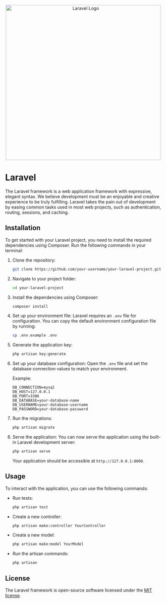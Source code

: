 <p align="center"><img src="https://raw.githubusercontent.com/laravel/art/master/logo-lockup/5%20SVG/2%20CMYK/1%20Full%20Color/laravel-logolockup-cmyk-red.svg" width="500" alt="Laravel Logo"></p>

# Laravel

The Laravel framework is a web application framework with expressive, elegant syntax. We believe development must be an enjoyable and creative experience to be truly fulfilling. Laravel takes the pain out of development by easing common tasks used in most web projects, such as authentication, routing, sessions, and caching.

## Installation

To get started with your Laravel project, you need to install the required dependencies using Composer. Run the following commands in your terminal:

1. Clone the repository:
    ```bash
    git clone https://github.com/your-username/your-laravel-project.git
    ```

2. Navigate to your project folder:
    ```bash
    cd your-laravel-project
    ```

3. Install the dependencies using Composer:
    ```bash
    composer install
    ```

4. Set up your environment file:
    Laravel requires an `.env` file for configuration. You can copy the default environment configuration file by running:
    ```bash
    cp .env.example .env
    ```

5. Generate the application key:
    ```bash
    php artisan key:generate
    ```

6. Set up your database configuration:
    Open the `.env` file and set the database connection values to match your environment.

    Example:
    ```env
    DB_CONNECTION=mysql
    DB_HOST=127.0.0.1
    DB_PORT=3306
    DB_DATABASE=your-database-name
    DB_USERNAME=your-database-username
    DB_PASSWORD=your-database-password
    ```

7. Run the migrations:
    ```bash
    php artisan migrate
    ```

8. Serve the application:
    You can now serve the application using the built-in Laravel development server:
    ```bash
    php artisan serve
    ```

    Your application should be accessible at `http://127.0.0.1:8000`.

## Usage

To interact with the application, you can use the following commands:

- Run tests:
    ```bash
    php artisan test
    ```

- Create a new controller:
    ```bash
    php artisan make:controller YourController
    ```

- Create a new model:
    ```bash
    php artisan make:model YourModel
    ```

- Run the artisan commands:
    ```bash
    php artisan
    ```

## License

The Laravel framework is open-source software licensed under the [MIT license](https://opensource.org/licenses/MIT).
